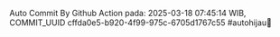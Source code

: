 Auto Commit By Github Action pada: 2025-03-18 07:45:14 WIB, COMMIT_UUID cffda0e5-b920-4f99-975c-6705d1767c55 #autohijau🗿
